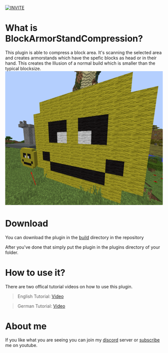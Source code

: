 [![INVITE](https://img.shields.io/badge/Discord-Invite-brightgreen)](https://discord.gg/7h7u7fu)

# What is BlockArmorStandCompression?
This plugin is able to compress a block area. It's scanning the selected area and
creates armorstands which have the spefic blocks as head or in their hand.
This creates the Illusion of a normal build which is smaller than the typical blocksize.
![](https://github.com/Sigabiel/BlockArmorStandCompression/blob/images/1.png)

# Download
You can download the plugin in the [build](https://github.com/Sigabiel/BlockArmorStandCompression/tree/main/build) directory in the repository

After you've done that simply put the plugin in the plugins directory of your folder.

# How to use it?
There are two offical tutorial videos on how to use this plugin. 

> English Tutorial: [Video](https://www.youtube.com/channel/UC5ovkW3-0052CP88Ffzp8PQ)

> German Tutorial: [Video](https://www.youtube.com/channel/UCHMzGXWWvMKsslq2DHsBO6w)

# About me
If you like what you are seeing you can join my [discord](https://discord.gg/7h7u7fu) server or [subscribe](https://www.youtube.com/sigabiel) me on youtube.
